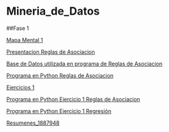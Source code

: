 # Mineria_de_Datos

##Fase 1

[Mapa Mental 1](https://github.com/AlexisHernandez1887/Mineria/blob/master/MapaMental_1_1887948.pdf)

[Presentacion Reglas de Asociacion](https://github.com/FernandoGonzalezC/MineriadeDatos/blob/master/Presentaci%C3%B3n_Reglas%20de%20asociaci%C3%B3n_002.pdf)

[Base de Datos utilizada en programa de Reglas de Asociacion](https://github.com/FernandoGonzalezC/MineriadeDatos/blob/master/Base%20de%20Datos.csv)

[Programa en Python Reglas de Asociacion](https://github.com/FernandoGonzalezC/MineriadeDatos/blob/master/Reglas_de_Asociacion.ipynb)

[Ejercicios 1](https://github.com/FernandoGonzalezC/MineriadeDatos/blob/master/Ejercicios1_002.pdf)

[Programa en Python Ejercicio 1 Reglas de Asociacion](https://github.com/FernandoGonzalezC/MineriadeDatos/blob/master/Ejercicio%201%20-%20Reglas%20de%20Asociaci%C3%B3n.ipynb)

[Programa en Python Ejercicio 1 Regresión](https://github.com/FernandoGonzalezC/MineriadeDatos/blob/master/Ejercicio%201%20-%20Regresi%C3%B3n.ipynb)

[Resumenes_1887948]()
